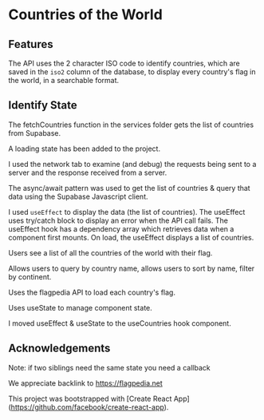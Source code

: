 # Countries of the World

## Features

The API uses the 2 character ISO code to identify countries, which are saved in the `iso2` column of the database, to display every country's flag in the world, in a searchable format.

## Identify State

The fetchCountries function in the services folder gets the list of countries from Supabase.

A loading state has been added to the project.

I used the network tab to examine (and debug) the requests being sent to a server and the response received from a server.

The async/await pattern was used to get the list of countries & query that data using the Supabase Javascript client.

I used `useEffect` to display the data (the list of countries). The useEffect uses try/catch block to display an error when the API call fails. The useEffect hook has a dependency array which retrieves data when a component first mounts. On load, the useEffect displays a list of countries.

Users see a list of all the countries of the world with their flag. 

Allows users to query by country name, allows users to sort by name, filter by continent.

Uses the flagpedia API to load each country's flag.

Uses useState to manage component state.

I moved useEffect & useState to the useCountries hook component.

## Acknowledgements

Note: if two siblings need the same state you need a callback

We appreciate backlink to <https://flagpedia.net>

This project was bootstrapped with [Create React App] (<https://github.com/facebook/create-react-app>).

